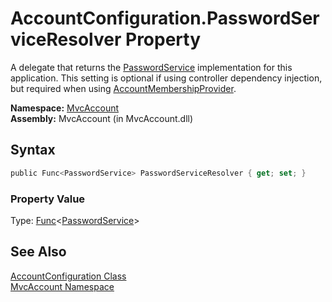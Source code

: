 AccountConfiguration.PasswordServiceResolver Property
=====================================================
A delegate that returns the [PasswordService][1] implementation for this application. This setting is optional if using controller dependency injection, but required when using [AccountMembershipProvider][2].

**Namespace:** [MvcAccount][3]  
**Assembly:** MvcAccount (in MvcAccount.dll)

Syntax
------

```csharp
public Func<PasswordService> PasswordServiceResolver { get; set; }
```

### Property Value
Type: [Func][4]&lt;[PasswordService][1]>

See Also
--------
[AccountConfiguration Class][5]  
[MvcAccount Namespace][3]  

[1]: ../PasswordService/README.md
[2]: ../AccountMembershipProvider/README.md
[3]: ../README.md
[4]: http://msdn2.microsoft.com/en-us/library/bb534960
[5]: README.md